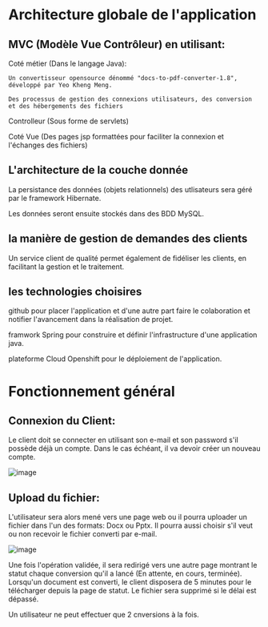 # Architecture globale de l'application 
## MVC (Modèle Vue Contrôleur) en utilisant:
 
   Coté métier (Dans le langage Java):

	Un convertisseur opensource dénommé "docs-to-pdf-converter-1.8", développé par Yeo Kheng Meng.
       
	Des processus de gestion des connexions utilisateurs, des conversion et des hébergements des fichiers				
							
   Controlleur (Sous forme de servlets)					
					
   Coté Vue (Des pages jsp formattées pour faciliter la connexion et l'échanges des fichiers)

## L'architecture de la couche donnée 
  La persistance des données (objets relationnels) des utlisateurs sera géré par le framework Hibernate.
  
  Les données seront ensuite stockés dans des BDD MySQL.

## la manière de gestion de demandes des clients 
 Un service client de qualité permet également de fidéliser les clients, en facilitant la gestion et le traitement.
 
## les technologies choisires 
 github pour placer l'application et d'une autre part faire le colaboration et notifier l'avancement dans la réalisation de projet.
	
 framwork Spring pour construire et définir l'infrastructure d'une application java.
	
 plateforme Cloud Openshift pour le déploiement de l'application.
 

# Fonctionnement général
## Connexion du Client:
Le client doit se connecter en utilisant son e-mail et son password s'il possède déjà un compte. Dans le cas échéant, il va devoir créer un nouveau compte.

![image](https://user-images.githubusercontent.com/44125253/49077765-69b18000-f23c-11e8-8f66-b74872cd7b25.png)

## Upload du fichier:
L'utilisateur sera alors mené vers une page web ou il pourra uploader un fichier dans l'un des formats: Docx ou Pptx. Il pourra aussi choisir s'il veut ou non recevoir le fichier converti par e-mail.

![image](https://user-images.githubusercontent.com/44125253/49079419-cfa00680-f240-11e8-8967-6ed8d23b39ab.png)

Une fois l'opération validée, il sera redirigé vers une autre page montrant le statut chaque conversion qu'il a lancé (En attente, en cours, terminée). Lorsqu'un document est converti, le client disposera de 5 minutes pour le télécharger depuis la page de statut. Le fichier sera supprimé si le délai est dépassé. 

Un utilisateur ne peut effectuer que 2 cnversions à la fois.
